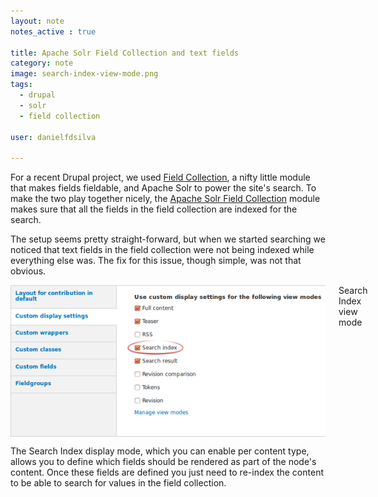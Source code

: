 ```yaml
---
layout: note
notes_active : true

title: Apache Solr Field Collection and text fields
category: note
image: search-index-view-mode.png
tags: 
  - drupal
  - solr
  - field collection

user: danielfdsilva

---
```


For a recent Drupal project, we used [Field Collection](https://drupal.org/project/field_collection), a nifty little module that makes fields fieldable, and Apache Solr to power the site's search. To make the two play together nicely, the [Apache Solr Field Collection](https://drupal.org/project/apachesolr_field_collection) module makes sure that all the fields in the field collection are indexed for the search.

The setup seems pretty straight-forward, but when we started searching we noticed that text fields in the field collection were not being indexed while everything else was. The fix for this issue, though simple, was not that obvious.

<div class="image-with-caption eleven columns alpha omega">
  <img src="/images/notes/search-index-view-mode.png" class="nine columns offset-by-one inset-by-one border alpha omega" alt="Search index view mode" />
  <span>Search Index view mode</span>
</div>

The Search Index display mode, which you can enable per content type, allows you to define which fields should be rendered as part of the node's content. Once these fields are defined you just need to re-index the content to be able to search for values in the field collection.